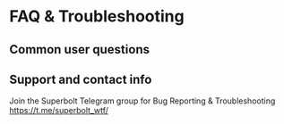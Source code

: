 # FAQ & Troubleshooting

## Common user questions

## Support and contact info
Join the Superbolt Telegram group for Bug Reporting & Troubleshooting https://t.me/superbolt_wtf/